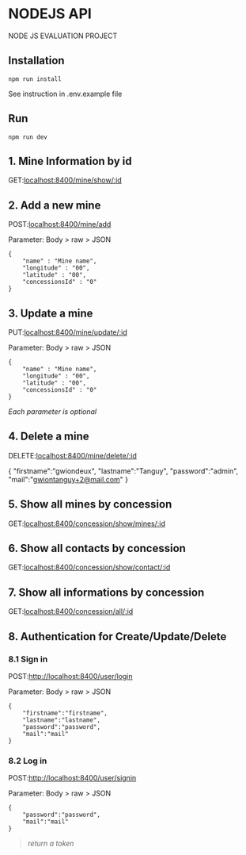 # NODEJS API

NODE JS EVALUATION PROJECT

## Installation

```npm run install```

See instruction in .env.example file

## Run

```npm run dev```

## 1. Mine Information by id

GET:[localhost:8400/mine/show/:id](localhost:8400/mine/show/1)

## 2. Add a new mine

POST:[localhost:8400/mine/add](localhost:8400/mine/add)

Parameter: Body > raw > JSON
```
{
    "name" : "Mine name",
    "longitude" : "00",
    "latitude" : "00",
    "concessionsId" : "0"
}
```

## 3. Update a mine

PUT:[localhost:8400/mine/update/:id](localhost:8400/mine/update/1)

Parameter: Body > raw > JSON
```
{
    "name" : "Mine name",
    "longitude" : "00",
    "latitude" : "00",
    "concessionsId" : "0"
}
```

*Each parameter is optional*

## 4. Delete a mine

DELETE:[localhost:8400/mine/delete/:id](localhost:8400/mine/delete/1)


{
    "firstname":"gwiondeux",
    "lastname":"Tanguy",
    "password":"admin",
    "mail":"gwiontanguy+2@mail.com"
}

## 5. Show all mines by concession

GET:[localhost:8400/concession/show/mines/:id](localhost:8400/concession/show/mines/1)

## 6. Show all contacts by concession

GET:[localhost:8400/concession/show/contact/:id](localhost:8400/concession/show/contact/1)

## 7. Show all informations by concession

GET:[localhost:8400/concession/all/:id](localhost:8400/concession/all/1)

## 8. Authentication for Create/Update/Delete

### 8.1 Sign in

POST:[http://localhost:8400/user/login](http://localhost:8400/user/login)

Parameter: Body > raw > JSON
```
{
    "firstname":"firstname",
    "lastname":"lastname",
    "password":"password",
    "mail":"mail"
}
```

### 8.2 Log in

POST:[http://localhost:8400/user/signin](http://localhost:8400/user/signin)

Parameter: Body > raw > JSON
```
{
    "password":"password",
    "mail":"mail"
}
```

> *return a token*